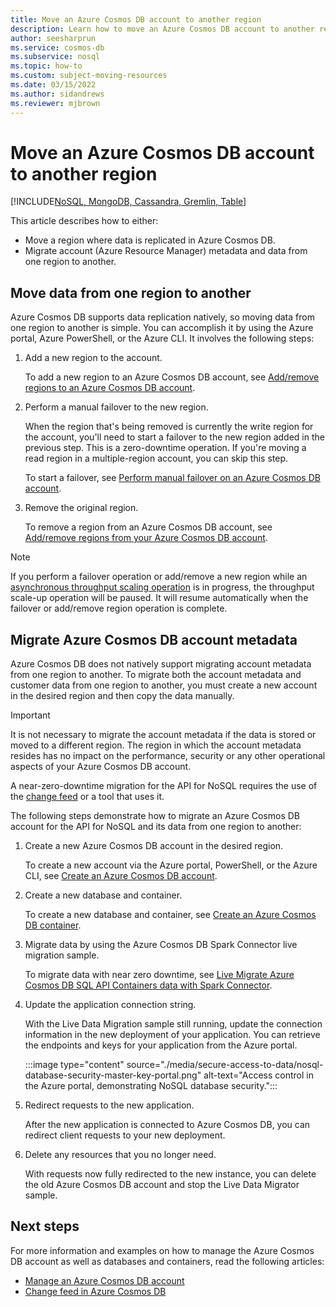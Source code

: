 ```yaml
---
title: Move an Azure Cosmos DB account to another region
description: Learn how to move an Azure Cosmos DB account to another region.
author: seesharprun
ms.service: cosmos-db
ms.subservice: nosql
ms.topic: how-to
ms.custom: subject-moving-resources
ms.date: 03/15/2022
ms.author: sidandrews
ms.reviewer: mjbrown
---
```


# Move an Azure Cosmos DB account to another region
[!INCLUDE[NoSQL, MongoDB, Cassandra, Gremlin, Table](includes/appliesto-nosql-mongodb-cassandra-gremlin-table.md)]

This article describes how to either:

- Move a region where data is replicated in Azure Cosmos DB.
- Migrate account (Azure Resource Manager) metadata and data from one region to another.

## Move data from one region to another

Azure Cosmos DB supports data replication natively, so moving data from one region to another is simple. You can accomplish it by using the Azure portal, Azure PowerShell, or the Azure CLI. It involves the following steps:

1. Add a new region to the account.

    To add a new region to an Azure Cosmos DB account, see [Add/remove regions to an Azure Cosmos DB account](how-to-manage-database-account.yml#add-remove-regions-from-your-database-account).

1. Perform a manual failover to the new region.

    When the region that's being removed is currently the write region for the account, you'll need to start a failover to the new region added in the previous step. This is a zero-downtime operation. If you're moving a read region in a multiple-region account, you can skip this step. 
    
    To start a failover, see [Perform manual failover on an Azure Cosmos DB account](how-to-manage-database-account.yml#perform-manual-failover-on-an-azure-cosmos-db-account).

1. Remove the original region.

    To remove a region from an Azure Cosmos DB account, see [Add/remove regions from your Azure Cosmos DB account](how-to-manage-database-account.yml#add-remove-regions-from-your-database-account).

> [!NOTE]
> If you perform a failover operation or add/remove a new region while an [asynchronous throughput scaling operation](scaling-provisioned-throughput-best-practices.md#background-on-scaling-rus) is in progress, the throughput scale-up operation will be paused. It will resume automatically when the failover or add/remove region operation is complete. 

## Migrate Azure Cosmos DB account metadata

Azure Cosmos DB does not natively support migrating account metadata from one region to another. To migrate both the account metadata and customer data from one region to another, you must create a new account in the desired region and then copy the data manually.

> [!IMPORTANT]
> It is not necessary to migrate the account metadata if the data is stored or moved to a different region. The region in which the account metadata resides has no impact on the performance, security or any other operational aspects of your Azure Cosmos DB account.

A near-zero-downtime migration for the API for NoSQL requires the use of the [change feed](change-feed.md) or a tool that uses it.

The following steps demonstrate how to migrate an Azure Cosmos DB account for the API for NoSQL and its data from one region to another:

1. Create a new Azure Cosmos DB account in the desired region.

    To create a new account via the Azure portal, PowerShell, or the Azure CLI, see [Create an Azure Cosmos DB account](how-to-manage-database-account.yml#create-an-account).

1. Create a new database and container.

    To create a new database and container, see [Create an Azure Cosmos DB container](how-to-create-container.md).

1. Migrate data by using the Azure Cosmos DB Spark Connector live migration sample.

    To migrate data with near zero downtime, see [Live Migrate Azure Cosmos DB SQL API Containers data with Spark Connector](https://github.com/Azure/azure-sdk-for-java/tree/main/sdk/cosmos/azure-cosmos-spark_3_2-12/Samples/DatabricksLiveContainerMigration).

1. Update the application connection string.

    With the Live Data Migration sample still running, update the connection information in the new deployment of your application. You can retrieve the endpoints and keys for your application from the Azure portal.

    :::image type="content" source="./media/secure-access-to-data/nosql-database-security-master-key-portal.png" alt-text="Access control in the Azure portal, demonstrating NoSQL database security.":::

1. Redirect requests to the new application.

    After the new application is connected to Azure Cosmos DB, you can redirect client requests to your new deployment.

1. Delete any resources that you no longer need.

    With requests now fully redirected to the new instance, you can delete the old Azure Cosmos DB account and stop the Live Data Migrator sample.

## Next steps

For more information and examples on how to manage the Azure Cosmos DB account as well as databases and containers, read the following articles:

* [Manage an Azure Cosmos DB account](how-to-manage-database-account.yml)
* [Change feed in Azure Cosmos DB](change-feed.md)
